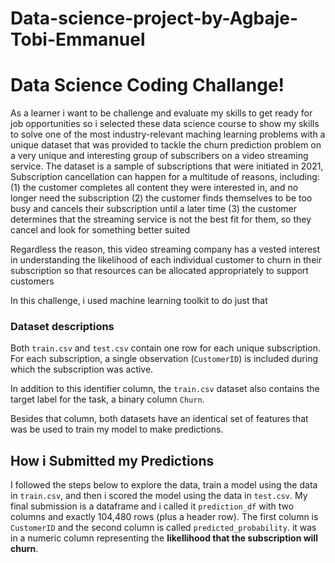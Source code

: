 # Data-science-project-by-Agbaje-Tobi-Emmanuel

# Data Science Coding Challange!
As a learner i want to be challenge and evaluate my skills to get ready for job opportunities so i selected these data science course to show my skills to solve one of the most industry-relevant maching learning problems with a unique dataset that was provided to tackle the churn prediction problem on a very unique and interesting group of subscribers on a video streaming service.
The dataset is a sample of subscriptions that were initiated in 2021, Subscription cancellation can happen for a multitude of reasons, including:
(1) the customer completes all content they were interested in, and no longer need the subscription
(2) the customer finds themselves to be too busy and cancels their subscription until a later time
(3) the customer determines that the streaming service is not the best fit for them, so they cancel and look for something better suited

Regardless the reason, this video streaming company has a vested interest in understanding the likelihood of each individual customer to churn in their subscription so that resources can be allocated appropriately to support customers

In this challenge, i used machine learning toolkit to do just that

### Dataset descriptions
Both `train.csv` and `test.csv` contain one row for each unique subscription. For each subscription, a single observation (`CustomerID`) is included during which the subscription was active. 

In addition to this identifier column, the `train.csv` dataset also contains the target label for the task, a binary column `Churn`.

Besides that column, both datasets have an identical set of features that was be used to train my model to make predictions.

## How i Submitted my Predictions
I followed the steps below to explore the data, train a model using the data in `train.csv`, and then i scored the model using the data in `test.csv`. My final submission is a dataframe and i called it `prediction_df` with two columns and exactly 104,480 rows (plus a header row). The first column is `CustomerID` and the second column is called `predicted_probability`. it was in a numeric column representing the __likellihood that the subscription will churn__.

